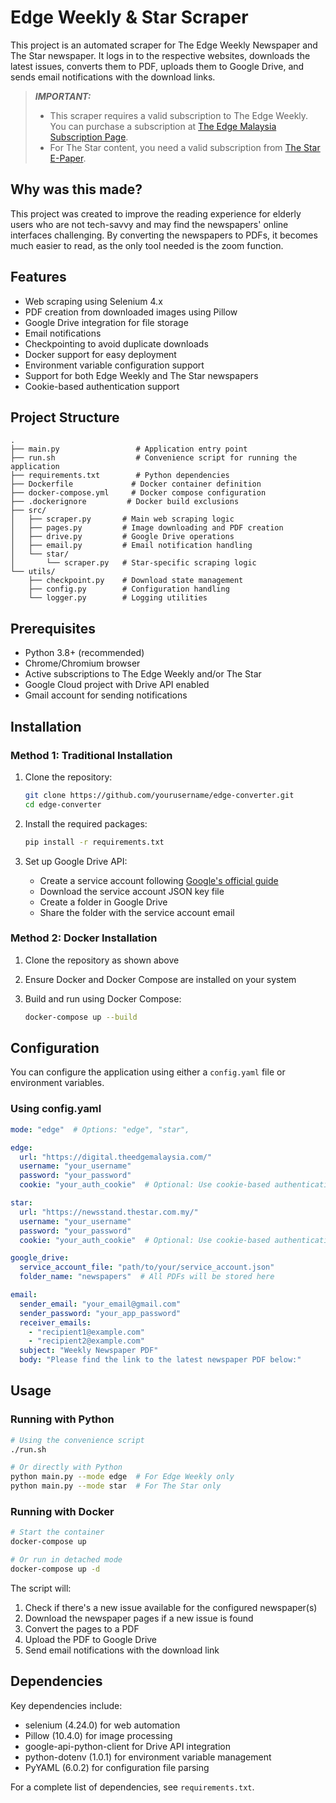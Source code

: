 # Edge Weekly & Star Scraper

This project is an automated scraper for The Edge Weekly Newspaper and The Star newspaper. It logs in to the respective websites, downloads the latest issues, converts them to PDF, uploads them to Google Drive, and sends email notifications with the download links.

> **_IMPORTANT:_**
>
> - This scraper requires a valid subscription to The Edge Weekly. You can purchase a subscription at [The Edge Malaysia Subscription Page](https://subscribe.theedgemalaysia.com/subcribe-tecd.html).
> - For The Star content, you need a valid subscription from [The Star E-Paper](https://newsstand.thestar.com.my/).

## Why was this made?

This project was created to improve the reading experience for elderly users who are not tech-savvy and may find the newspapers' online interfaces challenging. By converting the newspapers to PDFs, it becomes much easier to read, as the only tool needed is the zoom function.

## Features

- Web scraping using Selenium 4.x
- PDF creation from downloaded images using Pillow
- Google Drive integration for file storage
- Email notifications
- Checkpointing to avoid duplicate downloads
- Docker support for easy deployment
- Environment variable configuration support
- Support for both Edge Weekly and The Star newspapers
- Cookie-based authentication support

## Project Structure

```
.
├── main.py                 # Application entry point
├── run.sh                  # Convenience script for running the application
├── requirements.txt        # Python dependencies
├── Dockerfile             # Docker container definition
├── docker-compose.yml     # Docker compose configuration
├── .dockerignore         # Docker build exclusions
├── src/
│   ├── scraper.py       # Main web scraping logic
│   ├── pages.py         # Image downloading and PDF creation
│   ├── drive.py         # Google Drive operations
│   ├── email.py         # Email notification handling
│   └── star/
│       └── scraper.py   # Star-specific scraping logic
└── utils/
    ├── checkpoint.py    # Download state management
    ├── config.py        # Configuration handling
    └── logger.py        # Logging utilities
```

## Prerequisites

- Python 3.8+ (recommended)
- Chrome/Chromium browser
- Active subscriptions to The Edge Weekly and/or The Star
- Google Cloud project with Drive API enabled
- Gmail account for sending notifications

## Installation

### Method 1: Traditional Installation

1. Clone the repository:

   ```bash
   git clone https://github.com/yourusername/edge-converter.git
   cd edge-converter
   ```

2. Install the required packages:

   ```bash
   pip install -r requirements.txt
   ```

3. Set up Google Drive API:
   - Create a service account following [Google's official guide](https://cloud.google.com/iam/docs/creating-managing-service-accounts)
   - Download the service account JSON key file
   - Create a folder in Google Drive
   - Share the folder with the service account email

### Method 2: Docker Installation

1. Clone the repository as shown above
2. Ensure Docker and Docker Compose are installed on your system
3. Build and run using Docker Compose:

   ```bash
   docker-compose up --build
   ```

## Configuration

You can configure the application using either a `config.yaml` file or environment variables.

### Using config.yaml

```yaml
mode: "edge"  # Options: "edge", "star",

edge:
  url: "https://digital.theedgemalaysia.com/"
  username: "your_username"
  password: "your_password"
  cookie: "your_auth_cookie"  # Optional: Use cookie-based authentication instead of username/password

star:
  url: "https://newsstand.thestar.com.my/"
  username: "your_username"
  password: "your_password"
  cookie: "your_auth_cookie"  # Optional: Use cookie-based authentication instead of username/password

google_drive:
  service_account_file: "path/to/your/service_account.json"
  folder_name: "newspapers"  # All PDFs will be stored here

email:
  sender_email: "your_email@gmail.com"
  sender_password: "your_app_password"
  receiver_emails:
    - "recipient1@example.com"
    - "recipient2@example.com"
  subject: "Weekly Newspaper PDF"
  body: "Please find the link to the latest newspaper PDF below:"
```

## Usage

### Running with Python

```bash
# Using the convenience script
./run.sh

# Or directly with Python
python main.py --mode edge  # For Edge Weekly only
python main.py --mode star  # For The Star only
```

### Running with Docker

```bash
# Start the container
docker-compose up

# Or run in detached mode
docker-compose up -d
```

The script will:

1. Check if there's a new issue available for the configured newspaper(s)
2. Download the newspaper pages if a new issue is found
3. Convert the pages to a PDF
4. Upload the PDF to Google Drive
5. Send email notifications with the download link

## Dependencies

Key dependencies include:

- selenium (4.24.0) for web automation
- Pillow (10.4.0) for image processing
- google-api-python-client for Drive API integration
- python-dotenv (1.0.1) for environment variable management
- PyYAML (6.0.2) for configuration file parsing

For a complete list of dependencies, see `requirements.txt`.
